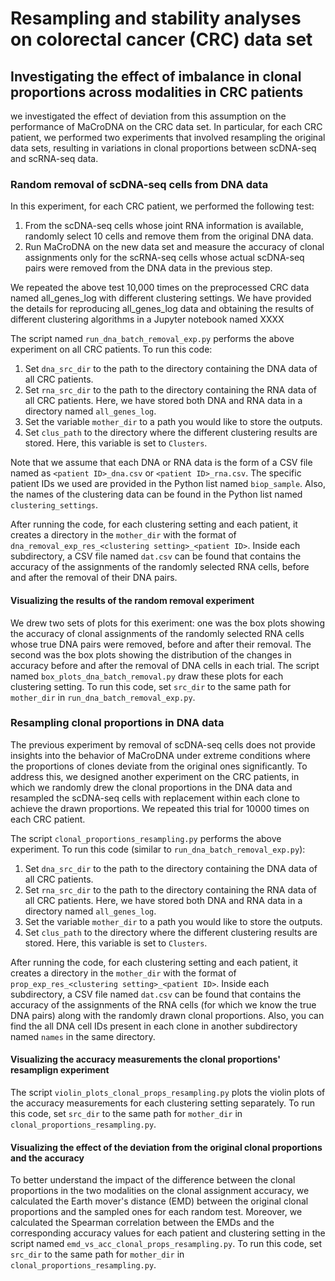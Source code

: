 # Resampling and stability analyses on colorectal cancer (CRC) data set

## Investigating the effect of imbalance in clonal proportions across modalities in CRC patients
we investigated the effect of deviation from this assumption on the performance of MaCroDNA on the CRC data set. In particular, for each CRC patient, we performed two experiments that involved resampling the original data sets, resulting in variations in clonal proportions between scDNA-seq and scRNA-seq data.

### Random removal of scDNA-seq cells from DNA data
In this experiment, for each CRC patient, we performed the following test:

1. From the scDNA-seq cells whose joint RNA information is available, randomly select 10 cells and remove them from the original DNA data.
2. Run MaCroDNA on the new data set and measure the accuracy of clonal assignments only for the scRNA-seq cells whose actual scDNA-seq pairs were removed from the DNA data in the previous step.

We repeated the above test 10,000 times on the preprocessed CRC data named all_genes_log with different clustering settings. We have provided the details for reproducing all_genes_log data and obtaining the results of different clustering algorithms in a Jupyter notebook named XXXX

The script named `run_dna_batch_removal_exp.py` performs the above experiment on all CRC patients. To run this code:

1. Set `dna_src_dir` to the path to the directory containing the DNA data of all CRC patients.
2. Set `rna_src_dir` to the path to the directory containing the RNA data of all CRC patients. Here, we have stored both DNA and RNA data in a directory named `all_genes_log`.
3. Set the variable `mother_dir` to a path you would like to store the outputs.
4. Set `clus_path` to the directory where the different clustering results are stored. Here, this variable is set to `Clusters`.

Note that we assume that each DNA or RNA data is the form of a CSV file named as `<patient ID>_dna.csv` or `<patient ID>_rna.csv`. The specific patient IDs we used are provided in the Python list named `biop_sample`. Also, the names of the clustering data can be found in the Python list named `clustering_settings`.

After running the code, for each clustering setting and each patient, it creates a directory in the `mother_dir` with the format of `dna_removal_exp_res_<clustering setting>_<patient ID>`. Inside each subdirectory, a CSV file named `dat.csv` can be found that contains the accuracy of the assignments of the randomly selected RNA cells, before and after the removal of their DNA pairs.

#### Visualizing the results of the random removal experiment
We drew two sets of plots for this exeriment: one was the box plots showing the accuracy of clonal assignments of the randomly selected RNA cells whose true DNA pairs were removed, before and after their removal. The second was the box plots showing the distribution of the changes in accuracy before and after the removal of DNA cells in each trial. 
The script named `box_plots_dna_batch_removal.py` draw these plots for each clustering setting. To run this code, set `src_dir` to the same path for `mother_dir` in `run_dna_batch_removal_exp.py`. 


### Resampling clonal proportions in DNA data

The previous experiment by removal of scDNA-seq cells does not provide insights into the behavior of MaCroDNA under extreme conditions where the proportions of clones deviate from the original ones significantly. To address this, we designed another experiment on the CRC patients, in which we randomly drew the clonal proportions in the DNA data and resampled the scDNA-seq cells with replacement within each clone to achieve the drawn proportions. We repeated this trial for 10000 times on each CRC patient.

The script `clonal_proportions_resampling.py` performs the above experiment. To run this code (similar to `run_dna_batch_removal_exp.py`):

1. Set `dna_src_dir` to the path to the directory containing the DNA data of all CRC patients.
2. Set `rna_src_dir` to the path to the directory containing the RNA data of all CRC patients. Here, we have stored both DNA and RNA data in a directory named `all_genes_log`.
3. Set the variable `mother_dir` to a path you would like to store the outputs.
4. Set `clus_path` to the directory where the different clustering results are stored. Here, this variable is set to `Clusters`.

After running the code, for each clustering setting and each patient, it creates a directory in the `mother_dir` with the format of `prop_exp_res_<clustering setting>_<patient ID>`. Inside each subdirectory, a CSV file named `dat.csv` can be found that contains the accuracy of the assignments of the RNA cells (for which we know the true DNA pairs) along with the randomly drawn clonal proportions. Also, you can find the all DNA cell IDs present in each clone in another subdirectory named `names` in the same directory.

#### Visualizing the accuracy measurements the clonal proportions' resamplign experiment

The script `violin_plots_clonal_props_resampling.py` plots the violin plots of the accuracy measurements for each clustering setting separately. To run this code, set `src_dir` to the same path for `mother_dir` in `clonal_proportions_resampling.py`.

#### Visualizing the effect of the deviation from the original clonal proportions and the accuracy

To better understand the impact of the difference between the clonal proportions in the two modalities on the clonal assignment accuracy, we calculated the Earth mover's distance (EMD) between the original clonal proportions and the sampled ones for each random test. Moreover, we calculated the Spearman correlation between the EMDs and the corresponding accuracy values for each patient and clustering setting in the script named `emd_vs_acc_clonal_props_resampling.py`. To run this code, set `src_dir` to the same path for `mother_dir` in `clonal_proportions_resampling.py`.








